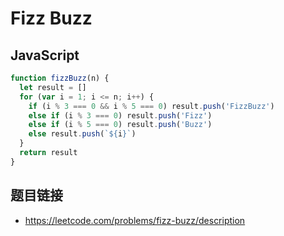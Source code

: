 # Fizz Buzz

## JavaScript
```javascript
function fizzBuzz(n) {
  let result = []
  for (var i = 1; i <= n; i++) {
    if (i % 3 === 0 && i % 5 === 0) result.push('FizzBuzz')
    else if (i % 3 === 0) result.push('Fizz')
    else if (i % 5 === 0) result.push('Buzz')
    else result.push(`${i}`)
  }
  return result
}
```

## 题目链接
* https://leetcode.com/problems/fizz-buzz/description
